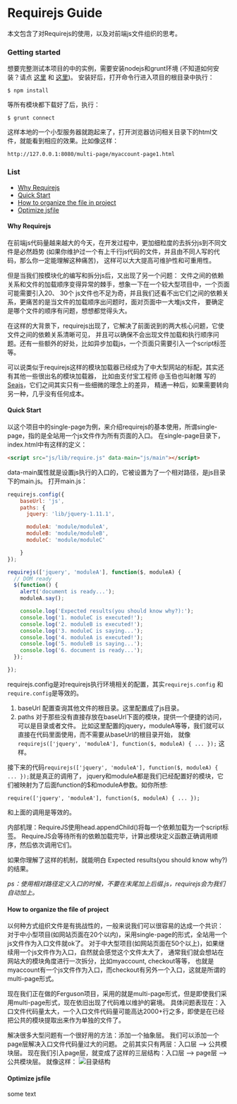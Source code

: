 # Requirejs Guide

本文包含了对Requirejs的使用，以及对前端js文件组织的思考。
    
    
### Getting started
    
想要完整测试本项目的中的实例，需要安装nodejs和grunt环境 (不知道如何安装？请点 [这里](http://nodejs.org/) 和 [这里](http://www.gruntjs.net/))。
安装好后，打开命令行进入项目的根目录中执行：
```
$ npm install
```
等所有模块都下载好了后，执行：
``` 
$ grunt connect
```
这样本地的一个小型服务器就跑起来了，打开浏览器访问相关目录下的html文件，就能看到相应的效果。比如像这样：
```
http://127.0.0.1:8080/multi-page/myaccount-page1.html
```


### List

- [Why Requirejs](#why-requirejs)
- [Quick Start](#quick-start)
- [How to organize the file in project](#how-to-organize-the-file-in-project)
- [Optimize jsfile](#optimize-jsfile)


#### Why Requirejs

在前端js代码量越来越大的今天，在开发过程中，更加细粒度的去拆分js到不同文件是必然趋势
(如果你维护过一个有上千行js代码的文件，并且由不同人写的代码，那么你一定能理解这种痛苦)，
这样可以大大提高可维护性和可重用性。

但是当我们按模块化的编写和拆分js后，又出现了另一个问题：
文件之间的依赖关系和文件的加载顺序变得异常的棘手，想象一下在一个较大型项目中，一个页面可能需要引入20、 30个
js文件也不足为奇，并且我们还看不出它们之间的依赖关系，更痛苦的是当文件的加载顺序出问题时，面对页面中一大堆js文件，
要确定是哪个文件的顺序有问题，想想都觉得头大。

在这样的大背景下，requirejs出现了，它解决了前面说到的两大核心问题，它使文件之间的依赖关系清晰可见，
并且可以确保不会出现文件加载和执行顺序问题。还有一些额外的好处，比如异步加载js，一个页面只需要引入一个script标签等。

可以说类似于requirejs这样的模块加载器已经成为了中大型网站的标配，其实还有其他一些很出名的模块加载器，
比如由支付宝工程师 @玉伯也叫射雕 写的[Seajs](http://seajs.org/docs/)，它们之间其实只有一些细微的理念上的差异，
精通一种后，如果需要转向另一种，几乎没有任何成本。


#### Quick Start

以这个项目中的single-page为例，来介绍requirejs的基本使用，所谓single-page，指的是全站用一个js文件作为所有页面的入口。
在single-page目录下，index.html中有这样的定义：
```html
<script src="js/lib/require.js" data-main="js/main"></script>
```
data-main属性就是设置js执行的入口的，它被设置为了一个相对路径，是js目录下的main.js。
打开main.js：
```javascript
requirejs.config({
    baseUrl: 'js',
    paths: {
      jquery: 'lib/jquery-1.11.1',

      moduleA: 'module/moduleA',
      moduleB: 'module/moduleB',
      moduleC: 'module/moduleC'

    }
});

requirejs(['jquery', 'moduleA'], function($, moduleA) {
  // DOM ready
  $(function() {
    alert('document is ready...');
    moduleA.say();

    console.log('Expected results(you should know why?):');
    console.log('1. moduleC is executed!');
    console.log('2. moduleB is executed!');
    console.log('3. moduleC is saying...');
    console.log('4. moduleA is executed!');
    console.log('5. moduleB is saying...');
    console.log('6. document is ready...');
  });

});
```
requirejs.config是对requirejs执行环境相关的配置，其实``` requirejs.config ``` 和 ``` require.config ```是等效的。

1. baseUrl 配置查询其他文件的根目录。这里配置成了js目录。
2. paths 对于那些没有直接存放在baseUrl下面的模块，提供一个便捷的访问，可以是目录或者文件。
   比如这里配置的jquery，moduleA等等，我们就可以直接在代码里面使用，而不需要从baseUrl的根目录开始，
   就像``` requirejs(['jquery', 'moduleA'], function($, moduleA) { ... }); ``` 这样。

接下来的代码``` requirejs(['jquery', 'moduleA'], function($, moduleA) { ... }); ```就是真正的调用了，
jquery和moduleA都是我们已经配置好的模块，它们被映射为了后面function的$和moduleA参数。如你所想:
``` 
require(['jquery', 'moduleA'], function($, moduleA) { ... });
``` 
和上面的调用是等效的。

内部机理：RequireJS使用head.appendChild()将每一个依赖加载为一个script标签。
RequireJS会等待所有的依赖加载完毕，计算出模块定义函数正确调用顺序，然后依次调用它们。

如果你理解了这样的机制，就能明白 Expected results(you should know why?) 的结果。

*ps：使用相对路径定义入口的时候，不要在末尾加上后缀.js，requirejs会为我们自动加上。*


#### How to organize the file of project

以何种方式组织文件是有挑战性的，一般来说我们可以很容易的达成一个共识：
对于中小型项目(如网站页面在20个以内)，采用single-page的形式，全站用一个js文件作为入口文件就ok了。
对于中大型项目(如网站页面在50个以上)，如果继续用一个js文件作为入口，自然就会感觉这个文件太大了，
通常我们就会想站在网站大的模块角度进行一次拆分，比如myaccount, checkout等等， 
也就是myaccount有一个js文件作为入口，而checkout有另外一个入口，这就是所谓的multi-page形式。

现在我们正在做的Ferguson项目，采用的就是multi-page形式，但是即使我们采用multi-page形式，现在依旧出现了代码难以维护的窘境。
具体问题表现在：入口文件代码量太大，一个入口文件代码量可能高达2000+行之多，即使是在已经把公共的模块提取出来作为单独的文件了。

解决很多大型问题有一个很好用的方法：添加一个抽象层。 我们可以添加一个page层解决入口文件代码量过大的问题。
之前其实只有两层：入口层 ——> 公共模块层。 现在我们引入page层，就变成了这样的三层结构：入口层 ——> page层 ——> 公共模块层。
就像这样：
![目录结构](https://raw.githubusercontent.com/nange/requirejs-guide/master/img/multi-page-structure.png)




#### Optimize jsfile

some text






